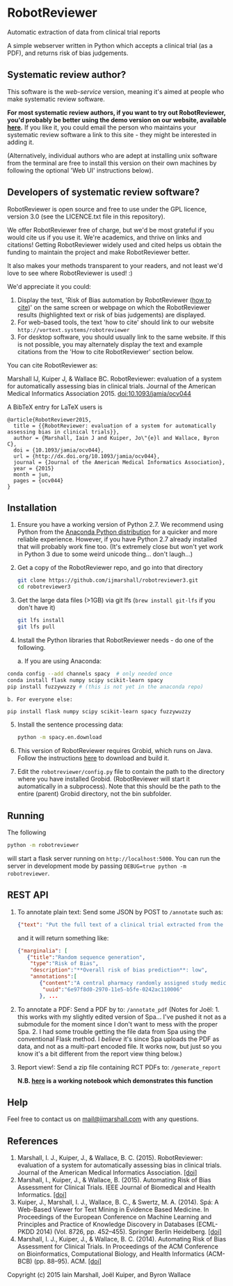 # RobotReviewer
Automatic extraction of data from clinical trial reports

A simple webserver written in Python which accepts a clinical trial (as a PDF), and returns risk of bias judgements.

## Systematic review author?

This software is the *web-service* version, meaning it's aimed at people who make systematic review software.

**For most systematic review authors, if you want to try out RobotReviewer, you'd probably be better using the demo version on our website, available [here](https://robot-reviewer.vortext.systems).** If you like it, you could email the person who maintains your systematic review software a link to this site - they might be interested in adding it.

(Alternatively, individual authors who are adept at installing unix software from the terminal are free to install this version on their own machines by following the optional 'Web UI' instructions below).

## Developers of systematic review software?

RobotReviewer is open source and free to use under the GPL licence, version 3.0 (see the LICENCE.txt file in this repository).

We offer RobotReviewer free of charge, but we'd be most grateful if you would cite us if you use it. We're academics, and thrive on links and citations! Getting RobotReviewer widely used and cited helps us obtain the funding to maintain the project and make RobotReviewer better.

It also makes your methods transparent to your readers, and not least we'd love to see where RobotReviewer is used! :)

We'd appreciate it you could:

1. Display the text, 'Risk of Bias automation by RobotReviewer ([how to cite](http://vortext.systems/robotreviewer))' on the same screen or webpage on which the RobotReviewer results (highlighted text or risk of bias judgements) are displayed.
2. For web-based tools, the text 'how to cite' should link to our website `http://vortext.systems/robotreviewer`
3. For desktop software, you should usually link to the same website. If this is not possible, you may alternately display the text and example citations from the 'How to cite RobotReviewer' section below.

You can cite RobotReviewer as:

Marshall IJ, Kuiper J, & Wallace BC. RobotReviewer: evaluation of a system for automatically assessing bias in clinical trials. Journal of the American Medical Informatics Association 2015. [doi:10.1093/jamia/ocv044](http://dx.doi.org/10.1093/jamia/ocv044)

A BibTeX entry for LaTeX users is

    @article{RobotReviewer2015,
      title = {{RobotReviewer: evaluation of a system for automatically assessing bias in clinical trials}},
      author = {Marshall, Iain J and Kuiper, Jo\"{e}l and Wallace, Byron C},
      doi = {10.1093/jamia/ocv044},
      url = {http://dx.doi.org/10.1093/jamia/ocv044},
      journal = {Journal of the American Medical Informatics Association},
      year = {2015}
      month = jun,
      pages = {ocv044}
    }


## Installation

1. Ensure you have a working version of Python 2.7. We recommend using Python from the [Anaconda Python distribution](https://www.continuum.io/downloads) for a quicker and more reliable experience. However, if you have Python 2.7 already installed that will probably work fine too. (It's extremely close but won't yet work in Python 3 due to some weird unicode thing... don't laugh...)

2. Get a copy of the RobotReviewer repo, and go into that directory
    ```bash
    git clone https://github.com/ijmarshall/robotreviewer3.git
    cd robotreviewer3
    ```

3. Get the large data files (>1GB) via git lfs (`brew install git-lfs` if you don't have it)
    ```bash
    git lfs install
    git lfs pull
    ```
<!-- 3. ignore point 3 for now...  -->
<!-- 3. Install the PDF web viewer (optional --- this is not needed if you want to just use the REST API)
    ```bash
    git submodule update --init --recursive
    ```
 -->
4. Install the Python libraries that RobotReviewer needs - do one of the following.

    a. If you are using Anaconda:

```bash
conda config --add channels spacy  # only needed once
conda install flask numpy scipy scikit-learn spacy
pip install fuzzywuzzy # (this is not yet in the anaconda repo)
```

    b. For everyone else:

```bash
pip install flask numpy scipy scikit-learn spacy fuzzywuzzy
```

5. Install the sentence processing data:
    ```bash
    python -m spacy.en.download
    ```
      
6. This version of RobotReviewer requires Grobid, which runs on Java. Follow the instructions [here](https://grobid.readthedocs.io/en/latest/Install-Grobid/) to download and build it.

7. Edit the `robotreviewer/config.py` file to contain the path to the directory where you have installed Grobid. (RobotReviewer will start it automatically in a subprocess). Note that this should be the path to the entire (parent) Grobid directory, not the bin subfolder. 

## Running

The following

```bash
python -m robotreviewer
```

will start a flask server running on `http://localhost:5000`. You can run the server in development mode by passing `DEBUG=true python -m robotreviewer`.

## REST API

1. To annotate plain text:
    Send some JSON by POST to `/annotate` such as:
    ```json
    {"text": "Put the full text of a clinical trial extracted from the PDF in here"}
    ```

    and it will return something like:

    ```json
    {"marginalia": [
       {"title":"Random sequence generation",
        "type":"Risk of Bias",
        "description":"**Overall risk of bias prediction**: low",
        "annotations":[
           {"content":"A central pharmacy randomly assigned study medication in a 1:1 ratio using a computer-generated randomization sequence with variable-sized blocks ranging from 2 to 8 stratified by study site.",
            "uuid":"6e97f8d0-2970-11e5-b5fe-0242ac110006"
           }, ...
    ```

2. To annotate a PDF:
    Send a PDF by to: `/annotate_pdf`
    (Notes for Joël: 1. this works with my slightly edited version of Spa... I've pushed it not as a submodule for the moment since I don't want to mess with the proper Spa. 2. I had some trouble getting the file data from Spa using the conventional Flask method. I *believe* it's since Spa uploads the PDF as data, and not as a multi-part encoded file. It works now, but just so you know it's a bit different from the report view thing below.)

3. Report view!:
    Send a zip file containing RCT PDFs to: `/generate_report`

    **N.B. [here](https://gist.github.com/ijmarshall/2298e68f780e7287a14fb97f97f62085#file-report_view_demo-ipynb) is a working notebook which demonstrates this function**


## Help

Feel free to contact us on [mail@ijmarshall.com](mailto:mail@ijmarshall) with any questions.

## References

1. Marshall, I. J., Kuiper, J., & Wallace, B. C. (2015). RobotReviewer: evaluation of a system for automatically assessing bias in clinical trials. Journal of the American Medical Informatics Association. [[doi]](http://dx.doi.org/10.1093/jamia/ocv044)
2. Marshall, I., Kuiper, J., & Wallace, B. (2015). Automating Risk of Bias Assessment for Clinical Trials. IEEE Journal of Biomedical and Health Informatics. [[doi]](http://dx.doi.org/10.1109/JBHI.2015.2431314)
3. Kuiper, J., Marshall, I. J., Wallace, B. C., & Swertz, M. A. (2014). Spá: A Web-Based Viewer for Text Mining in Evidence Based Medicine. In Proceedings of the European Conference on Machine Learning and Principles and Practice of Knowledge Discovery in Databases (ECML-PKDD 2014) (Vol. 8726, pp. 452–455). Springer Berlin Heidelberg. [[doi]](http://dx.doi.org/10.1007/978-3-662-44845-8_33)
4. Marshall, I. J., Kuiper, J., & Wallace, B. C. (2014). Automating Risk of Bias Assessment for Clinical Trials. In Proceedings of the ACM Conference on Bioinformatics, Computational Biology, and Health Informatics (ACM-BCB) (pp. 88–95). ACM. [[doi]](http://dx.doi.org/10.1145/2649387.2649406)

Copyright (c) 2015 Iain Marshall, Joël Kuiper, and Byron Wallace
